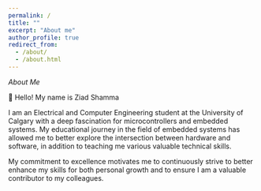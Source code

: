 ```yaml
---
permalink: /
title: ""
excerpt: "About me"
author_profile: true
redirect_from: 
  - /about/
  - /about.html
---
```


*About Me*

👋 Hello! My name is Ziad Shamma

I am an Electrical and Computer Engineering student at the University of Calgary with a deep fascination for microcontrollers and embedded systems. My educational journey in the field of embedded systems has allowed me to better explore the intersection between hardware and software, in addition to teaching me various valuable technical skills.

My commitment to excellence motivates me to continuously strive to better enhance my skills for both personal growth and to ensure I am a valuable contributor to my colleagues.
